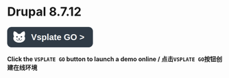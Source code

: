 # Drupal 8.7.12

<a href="https://www.vsplate.com/?docker-compose=https://github.com/vsplate/dcenvs/drupal/8.7.12"><img alt="VSPLATE GO" src="https://raw.githubusercontent.com/vsplate/images/master/vsgo_btn.png" width="200px"></a>

**Click the `VSPLATE GO` button to launch a demo online / 点击`VSPLATE GO`按钮创建在线环境**